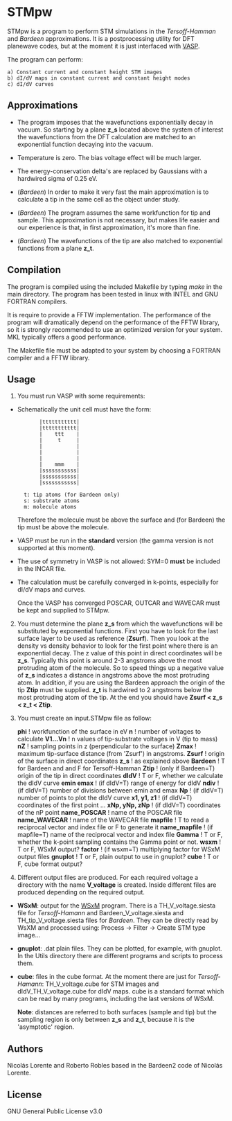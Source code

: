 ﻿# STMpw

STMpw is a program to perform STM simulations in the *Tersoff-Hamman* and *Bardeen* approximations. It is a postprocessing utility for DFT planewave codes, but at the moment it is just interfaced with [VASP](https://www.vasp.at).

The program can perform:

    a) Constant current and constant height STM images
    b) dI/dV maps in constant current and constant height modes
    c) dI/dV curves

## Approximations

* The program imposes that the wavefunctions exponentially decay in vacuum. So starting by a plane **z_s** located above the system of interest the wavefunctions from the DFT calculation are matched to an exponential function decaying into the vacuum.

* Temperature is zero. The bias voltage effect will be much larger.

* The energy-conservation delta's are replaced by Gaussians with a hardwired sigma of 0.25 eV.

* (*Bardeen*) In order to make it very fast the main approximation is to calculate a tip in the same cell as the object under study.

* (*Bardeen*) The program assumes the same workfunction for tip and sample. This approximation is not necessary, but makes life easier and our experience is that, in first approximation, it's more than fine.

* (*Bardeen*) The wavefunctions of the tip are also matched to exponential functions from a plane **z_t**.

## Compilation

The program is compiled using the included Makefile by typing *make* in the main directory. The program has been tested in linux with INTEL and GNU FORTRAN compilers. 

It is require to provide a FFTW implementation. The performance of the program will dramatically depend on the performance of the FFTW library, so it is strongly recommended to use an optimized version for your system. MKL typically offers a good performance.
 
The Makefile file must be adapted to your system by choosing a FORTRAN compiler and a FFTW library.

## Usage

 1.  You must run VASP with some requirements:

* Schematically the unit cell must have the form:

             |ttttttttttt|
             |ttttttttttt|
             |    ttt    |
             |     t     |
             |           |
             |           |
             |           |
             |    mmm    |
             |sssssssssss|
             |sssssssssss|
             |sssssssssss|
             
        t: tip atoms (for Bardeen only)
        s: substrate atoms
        m: molecule atoms

	Therefore the molecule must be above the surface and (for Bardeen) the tip must be above the molecule.

* VASP must be run in the **standard** version (the gamma version is not supported at this moment).
* The use of symmetry in VASP is not allowed: SYM=0 **must** be included in the INCAR file.
* The calculation must be carefully converged in k-points, especially for dI/dV maps and curves.

	Once the VASP has converged POSCAR, OUTCAR and WAVECAR must be kept and supplied to STMpw. 

 2. You must determine the plane **z_s** from which the wavefunctions will be substituted by exponential functions. First you have to look for the last surface layer to be used as reference (**Zsurf**). Then you look at the density vs density behavior to look for the first point where there is an exponential decay. The z value of this point in direct coordinates will be **z_s**. Typically this point is around 2-3 angstroms above the most protruding atom of the molecule. So to speed things up a negative value of **z_s** indicates a distance in angstroms above the most protruding atom. In addition, if you are using the Bardeen approach the origin of the tip **Ztip** must be supplied. **z_t** is hardwired to 2 angstroms below the most protruding atom of the tip. At the end you should have **Zsurf < z_s < z_t < Ztip**.

3. You must create an input.STMpw file as follow:

   **phi**   ! workfunction of the surface in eV 
	   **n**   ! number of voltages to calculate
	   **V1...Vn**   ! n values of tip-substrate voltages in V (tip to mass)
	   **nZ**   ! sampling points in z (perpendicular to the surface)
	   **Zmax**   ! maximum tip-surface distance (from 'Zsurf') in angstroms.
	   **Zsurf**   ! origin of the surface in direct coordinates
	   **z_s**   ! as explained above
	   **Bardeen**    ! T for Bardeen and and F for Tersoff-Hamman
	   **Ztip**   ! (only if Bardeen=T) origin of the tip in direct coordinates
	   **dIdV**   ! T or F, whether we calculate the dIdV curve
	   **emin emax**   ! (if dIdV=T) range of energy for dIdV
	   **ndiv**   ! (if dIdV=T) number of divisions between emin and emax
	   **Np** ! (if dIdV=T) number of points to plot the dIdV curve
	   **x1, y1, z1** ! (if dIdV=T) coordinates of the first point
	   ...
	   **xNp, yNp, zNp** ! (if dIdV=T) coordinates of the nP point
	   **name_POSCAR**   ! name of the POSCAR file
	   **name_WAVECAR**   ! name of the WAVECAR file 
	   **mapfile**   ! T to read a reciprocal vector and index file or F to generate it
	   **name_mapfile**   ! (if mapfile=T) name of the reciprocal vector and index file
	   **Gamma**   ! T or F, whether the k-point sampling contains the Gamma point or not.
	   **wsxm**   ! T or F, WSxM output?
	   **factor**   ! (if wsxm=T) multiplying factor for WSxM output files
	   **gnuplot** ! T or F, plain output to use in gnuplot?
	   **cube**   ! T or F, cube format output?

4. Different output files are produced. For each required voltage a directory with the name **V_voltage** is created. Inside different files are produced depending on the required output. 
* **WSxM**: output for the [WSxM](http://www.wsxm.es/download.html) program. There is a TH_V_voltage.siesta file for *Tersoff-Hamann* and Bardeen_V_voltage.siesta and TH_tip_V_voltage.siesta files for *Bardeen*. They can be directly read by WsXM and processed using: Process -> Filter -> Create STM type image...
* **gnuplot**: .dat plain files. They can be plotted, for example, with gnuplot. In the Utils directory there are different programs and scripts to process them.
* **cube**: files in the cube format. At the moment there are just for *Tersoff-Hamann*: TH_V_voltage.cube for STM images and dIdV_TH_V_voltage.cube for dIdV maps. cube is a standard format which can be read by many programs, including the last versions of WSxM.

	**Note**: distances are referred to both surfaces (sample and tip) but the sampling region is only between **z_s** and **z_t**, because it is the 'asymptotic' region.

## Authors
Nicolás Lorente and Roberto Robles based in the Bardeen2 code of Nicolás Lorente.

## License
GNU General Public License v3.0

